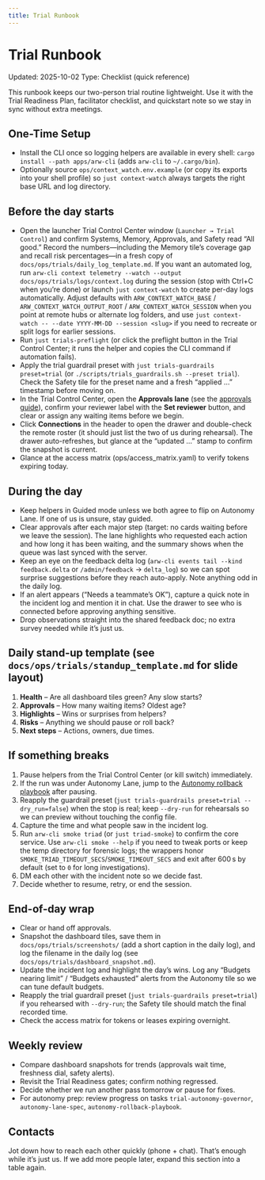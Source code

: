 ```yaml
---
title: Trial Runbook
---
```


# Trial Runbook

Updated: 2025-10-02
Type: Checklist (quick reference)

This runbook keeps our two-person trial routine lightweight. Use it with the Trial Readiness Plan, facilitator checklist, and quickstart note so we stay in sync without extra meetings.

## One-Time Setup

- Install the CLI once so logging helpers are available in every shell: `cargo install --path apps/arw-cli` (adds `arw-cli` to `~/.cargo/bin`).
- Optionally source `ops/context_watch.env.example` (or copy its exports into your shell profile) so `just context-watch` always targets the right base URL and log directory.

## Before the day starts

- Open the launcher Trial Control Center window (`Launcher → Trial Control`) and confirm Systems, Memory, Approvals, and Safety read “All good.” Record the numbers—including the Memory tile’s coverage gap and recall risk percentages—in a fresh copy of `docs/ops/trials/daily_log_template.md`. If you want an automated log, run `arw-cli context telemetry --watch --output docs/ops/trials/logs/context.log` during the session (stop with Ctrl+C when you’re done) or launch `just context-watch` to create per-day logs automatically. Adjust defaults with `ARW_CONTEXT_WATCH_BASE` / `ARW_CONTEXT_WATCH_OUTPUT_ROOT` / `ARW_CONTEXT_WATCH_SESSION` when you point at remote hubs or alternate log folders, and use `just context-watch -- --date YYYY-MM-DD --session <slug>` if you need to recreate or split logs for earlier sessions.
- Run `just trials-preflight` (or click the preflight button in the Trial Control Center; it runs the helper and copies the CLI command if automation fails).
- Apply the trial guardrail preset with `just trials-guardrails preset=trial` (or `./scripts/trials_guardrails.sh --preset trial`). Check the Safety tile for the preset name and a fresh “applied …” timestamp before moving on.
- In the Trial Control Center, open the **Approvals lane** (see the [approvals guide](trials/approvals_lane_guide.md)), confirm your reviewer label with the **Set reviewer** button, and clear or assign any waiting items before we begin.
- Click **Connections** in the header to open the drawer and double-check the remote roster (it should just list the two of us during rehearsal). The drawer auto-refreshes, but glance at the “updated …” stamp to confirm the snapshot is current.
- Glance at the access matrix (ops/access_matrix.yaml) to verify tokens expiring today.

## During the day

- Keep helpers in Guided mode unless we both agree to flip on Autonomy Lane. If one of us is unsure, stay guided.
- Clear approvals after each major step (target: no cards waiting before we leave the session). The lane highlights who requested each action and how long it has been waiting, and the summary shows when the queue was last synced with the server.
- Keep an eye on the feedback delta log (`arw-cli events tail --kind feedback.delta` or `/admin/feedback` → `delta_log`) so we can spot surprise suggestions before they reach auto-apply. Note anything odd in the daily log.
- If an alert appears (“Needs a teammate’s OK”), capture a quick note in the incident log and mention it in chat. Use the drawer to see who is connected before approving anything sensitive.
- Drop observations straight into the shared feedback doc; no extra survey needed while it’s just us.

## Daily stand-up template (see `docs/ops/trials/standup_template.md` for slide layout)

1. **Health** – Are all dashboard tiles green? Any slow starts?
2. **Approvals** – How many waiting items? Oldest age?
3. **Highlights** – Wins or surprises from helpers?
4. **Risks** – Anything we should pause or roll back?
5. **Next steps** – Actions, owners, due times.

## If something breaks

1. Pause helpers from the Trial Control Center (or kill switch) immediately.
2. If the run was under Autonomy Lane, jump to the [Autonomy rollback playbook](trials/autonomy_rollback_playbook.md) after pausing.
3. Reapply the guardrail preset (`just trials-guardrails preset=trial --dry_run=false`) when the stop is real; keep `--dry-run` for rehearsals so we can preview without touching the config file.
4. Capture the time and what people saw in the incident log.
5. Run `arw-cli smoke triad` (or `just triad-smoke`) to confirm the core service. Use `arw-cli smoke --help` if you need to tweak ports or keep the temp directory for forensic logs; the wrappers honor `SMOKE_TRIAD_TIMEOUT_SECS`/`SMOKE_TIMEOUT_SECS` and exit after 600 s by default (set to `0` for long investigations).
6. DM each other with the incident note so we decide fast.
7. Decide whether to resume, retry, or end the session.

## End-of-day wrap

- Clear or hand off approvals.
- Snapshot the dashboard tiles, save them in `docs/ops/trials/screenshots/` (add a short caption in the daily log), and log the filename in the daily log (see `docs/ops/trials/dashboard_snapshot.md`).
- Update the incident log and highlight the day’s wins. Log any “Budgets nearing limit” / “Budgets exhausted” alerts from the Autonomy tile so we can tune default budgets.
- Reapply the trial guardrail preset (`just trials-guardrails preset=trial`) if you rehearsed with `--dry-run`; the Safety tile should match the final recorded time.
- Check the access matrix for tokens or leases expiring overnight.

## Weekly review

- Compare dashboard snapshots for trends (approvals wait time, freshness dial, safety alerts).
- Revisit the Trial Readiness gates; confirm nothing regressed.
- Decide whether we run another pass tomorrow or pause for fixes.
- For autonomy prep: review progress on tasks `trial-autonomy-governor`, `autonomy-lane-spec`, `autonomy-rollback-playbook`.

## Contacts

Jot down how to reach each other quickly (phone + chat). That’s enough while it’s just us. If we add more people later, expand this section into a table again.
